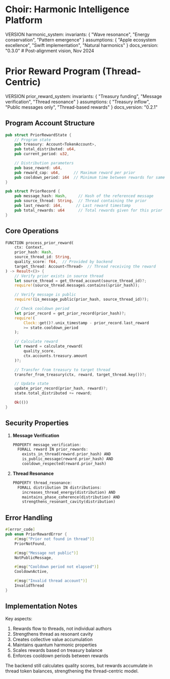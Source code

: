 # Choir: Harmonic Intelligence Platform

VERSION harmonic_system:
invariants: {
"Wave resonance",
"Energy conservation",
"Pattern emergence"
}
assumptions: {
"Apple ecosystem excellence",
"Swift implementation",
"Natural harmonics"
}
docs_version: "0.3.0"  # Post-alignment vision, Nov 2024
# Prior Reward Program (Thread-Centric)

VERSION prior_reward_system:
invariants: {
"Treasury funding",
"Message verification",
"Thread resonance"
}
assumptions: {
"Treasury inflow",
"Public messages only",
"Thread-based rewards"
}
docs_version: "0.2.1"

## Program Account Structure

```rust
pub struct PriorRewardState {
    // Program state
    pub treasury: Account<TokenAccount>,
    pub total_distributed: u64,
    pub current_period: u32,

    // Distribution parameters
    pub base_reward: u64,
    pub reward_cap: u64,      // Maximum reward per prior
    pub cooldown_period: i64  // Minimum time between rewards for same prior
}

pub struct PriorRecord {
    pub message_hash: Hash,     // Hash of the referenced message
    pub source_thread: String,  // Thread containing the prior
    pub last_reward: i64,      // Last reward timestamp
    pub total_rewards: u64      // Total rewards given for this prior
}
```

## Core Operations

```rust
FUNCTION process_prior_reward(
    ctx: Context,
    prior_hash: Hash,
    source_thread_id: String,
    quality_score: f64,  // Provided by backend
    target_thread: Account<Thread>  // Thread receiving the reward
) -> Result<()> {
    // Verify prior exists in source thread
    let source_thread = get_thread_account(source_thread_id)?;
    require!(source_thread.messages.contains(&prior_hash));

    // Verify message is public
    require!(is_message_public(prior_hash, source_thread_id)?);

    // Check cooldown period
    let prior_record = get_prior_record(prior_hash)?;
    require!(
        Clock::get()?.unix_timestamp - prior_record.last_reward
        >= state.cooldown_period
    );

    // Calculate reward
    let reward = calculate_reward(
        quality_score,
        ctx.accounts.treasury.amount
    )?;

    // Transfer from treasury to target thread
    transfer_from_treasury(ctx, reward, target_thread.key())?;

    // Update state
    update_prior_record(prior_hash, reward)?;
    state.total_distributed += reward;

    Ok(())
}
```

## Security Properties

1. **Message Verification**

   ```rust
   PROPERTY message_verification:
     FORALL reward IN prior_rewards:
       exists_in_thread(reward.prior_hash) AND
       is_public_message(reward.prior_hash) AND
       cooldown_respected(reward.prior_hash)
   ```

2. **Thread Resonance**
   ```rust
   PROPERTY thread_resonance:
     FORALL distribution IN distributions:
       increases_thread_energy(distribution) AND
       maintains_phase_coherence(distribution) AND
       strengthens_resonant_cavity(distribution)
   ```

## Error Handling

```rust
#[error_code]
pub enum PriorRewardError {
    #[msg("Prior not found in thread")]
    PriorNotFound,

    #[msg("Message not public")]
    NotPublicMessage,

    #[msg("Cooldown period not elapsed")]
    CooldownActive,

    #[msg("Invalid thread account")]
    InvalidThread
}
```

## Implementation Notes

Key aspects:

1. Rewards flow to threads, not individual authors
2. Strengthens thread as resonant cavity
3. Creates collective value accumulation
4. Maintains quantum harmonic properties
5. Scales rewards based on treasury balance
6. Enforces cooldown periods between rewards

The backend still calculates quality scores, but rewards accumulate in thread token balances, strengthening the thread-centric model.
